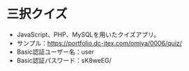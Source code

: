 # 三択クイズ
* JavaScript、PHP、MySQLを用いたクイズアプリ。
* サンプル：https://portfolio.dc-itex.com/omiya/0006/quiz/
* Basic認証ユーザー名：user
* Basic認証パスワード：sK8weEG/
